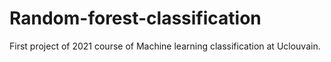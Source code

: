 # Random-forest-classification
First project of 2021 course of Machine learning classification at Uclouvain.
